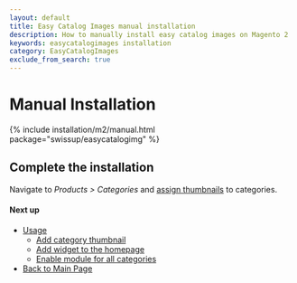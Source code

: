 ```yaml
---
layout: default
title: Easy Catalog Images manual installation
description: How to manually install easy catalog images on Magento 2
keywords: easycatalogimages installation
category: EasyCatalogImages
exclude_from_search: true
---
```


# Manual Installation

{% include installation/m2/manual.html package="swissup/easycatalogimg" %}

## Complete the installation

Navigate to _Products > Categories_ and
[assign thumbnails](../../usage/#add-category-thumbnail) to categories.

#### Next up

 -  [Usage](../../usage/)
    - [Add category thumbnail](../../usage/#add-category-thumbnail)
    - [Add widget to the homepage](../../usage/#add-widget-to-the-homepage)
    - [Enable module for all categories](../../usage/#enable-module-for-all-categories)
 -  [Back to Main Page](../../)

[automated_image_assignment]: ../../configuration/#automated-image-assignment-section
